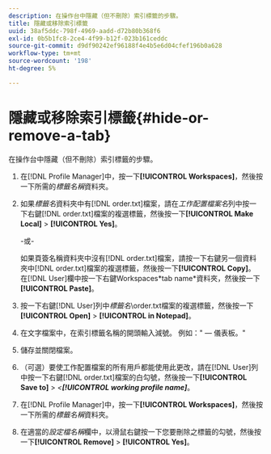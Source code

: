 ```yaml
---
description: 在操作台中隱藏（但不刪除）索引標籤的步驟。
title: 隱藏或移除索引標籤
uuid: 38af5ddc-798f-4969-aadd-d72b80b368f6
exl-id: 0b5b1fc8-2ce4-4f99-b12f-023b161ceddc
source-git-commit: d9df90242ef96188f4e4b5e6d04cfef196b0a628
workflow-type: tm+mt
source-wordcount: '198'
ht-degree: 5%

---
```


# 隱藏或移除索引標籤{#hide-or-remove-a-tab}

在操作台中隱藏（但不刪除）索引標籤的步驟。

1. 在[!DNL Profile Manager]中，按一下&#x200B;**[!UICONTROL Workspaces]**，然後按一下所需的&#x200B;*標籤名稱*&#x200B;資料夾。
1. 如果&#x200B;*標籤名*&#x200B;資料夾中有[!DNL order.txt]檔案，請在&#x200B;*工作配置檔案名*&#x200B;列中按一下右鍵[!DNL order.txt]檔案的複選標籤，然後按一下&#x200B;**[!UICONTROL Make Local]** > **[!UICONTROL Yes]**。

   -或-

   如果頁簽名稱資料夾中沒有[!DNL order.txt]檔案，請按一下右鍵另一個資料夾中[!DNL order.txt]檔案的複選標籤，然後按一下&#x200B;**[!UICONTROL Copy]**。 在[!DNL User]欄中按一下右鍵Workspaces\*tab name*資料夾，然後按一下&#x200B;**[!UICONTROL Paste]**。

1. 按一下右鍵[!DNL User]列中&#x200B;*標籤名*\order.txt檔案的複選標籤，然後按一下&#x200B;**[!UICONTROL Open]** > **[!UICONTROL in Notepad]**。
1. 在文字檔案中，在索引標籤名稱的開頭輸入減號。 例如：&quot; — 儀表板。&quot;
1. 儲存並關閉檔案。
1. （可選）要使工作配置檔案的所有用戶都能使用此更改，請在[!DNL User]列中按一下右鍵[!DNL order.txt]檔案的白勾號，然後按一下&#x200B;**[!UICONTROL Save to]** > *&lt;**[!UICONTROL working profile name]***。

1. 在[!DNL Profile Manager]中，按一下&#x200B;**[!UICONTROL Workspaces]**，然後按一下所需的&#x200B;*標籤名稱*&#x200B;資料夾。
1. 在適當的&#x200B;*設定檔名稱*&#x200B;欄中，以滑鼠右鍵按一下您要刪除之標籤的勾號，然後按一下&#x200B;**[!UICONTROL Remove]** > **[!UICONTROL Yes]**。

